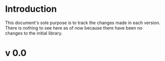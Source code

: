 # Introduction #

This document's sole purpose is to track the changes made in each version. There is nothing to see here as of now because there have been no changes to the initial library.


# v 0.0 #